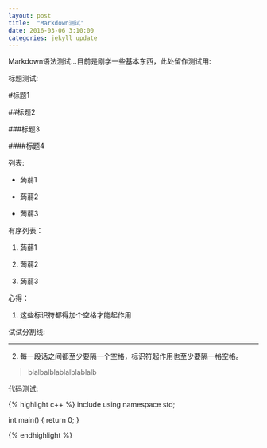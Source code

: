```yaml
---
layout: post
title:  "Markdown测试"
date: 2016-03-06 3:10:00
categories: jekyll update
---
```

Markdown语法测试...目前是刚学一些基本东西，此处留作测试用:

标题测试:

#标题1

##标题2

###标题3

####标题4

列表:

* 蒟蒻1

* 蒟蒻2

* 蒟蒻3

有序列表：

1. 蒟蒻1

2. 蒟蒻2

3. 蒟蒻3

心得：

1. 这些标识符都得加个空格才能起作用

试试分割线:

***

2. 每一段话之间都至少要隔一个空格，标识符起作用也至少要隔一格空格。

> blalbalblablalblablalb



代码测试:

{% highlight c++ %}
include<cstdio>
using namespace std;

int main()
{
	return 0;
}

{% endhighlight %}






